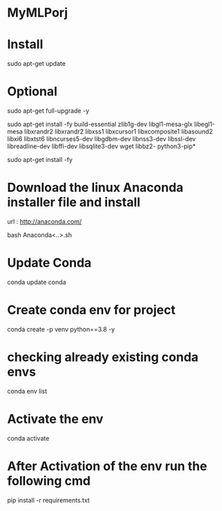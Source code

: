 # MyMLPorj

# Install

sudo apt-get update

# Optional

sudo apt-get full-upgrade -y

sudo apt-get install -fy build-essential zlib1g-dev libgl1-mesa-glx libegl1-mesa libxrandr2 libxrandr2 libxss1 libxcursor1 libxcomposite1 libasound2 libxi6 libxtst6 libncurses5-dev libgdbm-dev libnss3-dev libssl-dev libreadline-dev libffi-dev libsqlite3-dev wget libbz2- python3-pip*

sudo apt-get install -fy 


# Download the linux Anaconda installer file and install

url : http://anaconda.com/

bash Anaconda<..>.sh

# Update Conda

conda update conda

# Create conda env for project

conda create -p venv python==3.8 -y

# checking already existing conda envs

conda env list

# Activate the env

conda activate <the specific env>

# After Activation of the env run the following cmd

pip install -r requirements.txt